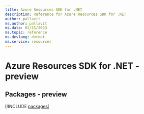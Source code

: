```yaml
---
title: Azure Resources SDK for .NET
description: Reference for Azure Resources SDK for .NET
author: pallavit
ms.author: pallavit
ms.data: 02/15/2023
ms.topic: reference
ms.devlang: dotnet
ms.service: resources
---
```

# Azure Resources SDK for .NET - preview
## Packages - preview
[!INCLUDE [packages](resources-index.md)]